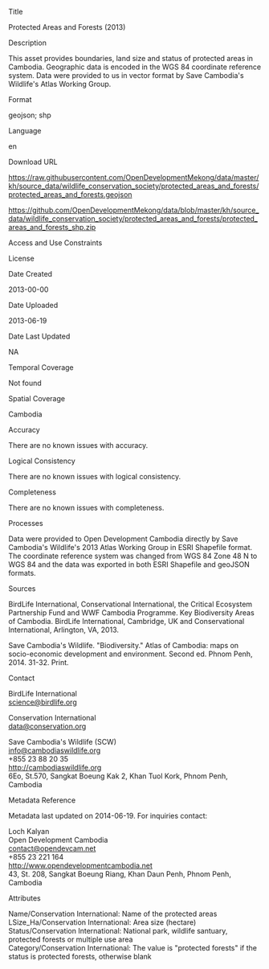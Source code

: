 Title

Protected Areas and Forests (2013)

Description

This asset provides boundaries, land size and status of protected areas in Cambodia. Geographic data is encoded in the WGS 84 coordinate reference system. Data were provided to us in vector format by Save Cambodia's Wildlife's Atlas Working Group.

Format

geojson; shp

Language

en

Download URL

https://raw.githubusercontent.com/OpenDevelopmentMekong/data/master/kh/source_data/wildlife_conservation_society/protected_areas_and_forests/protected_areas_and_forests.geojson

https://github.com/OpenDevelopmentMekong/data/blob/master/kh/source_data/wildlife_conservation_society/protected_areas_and_forests/protected_areas_and_forests_shp.zip

Access and Use Constraints



License



Date Created

2013-00-00

Date Uploaded

2013-06-19

Date Last Updated

NA

Temporal Coverage

Not found

Spatial Coverage

Cambodia

Accuracy

There are no known issues with accuracy.

Logical Consistency

There are no known issues with logical consistency.

Completeness

There are no known issues with completeness.

Processes

Data were provided to Open Development Cambodia directly by Save Cambodia's Wildlife's 2013 Atlas Working Group in ESRI Shapefile format. The coordinate reference system was changed from WGS 84 Zone 48 N to WGS 84 and the data was exported in both ESRI Shapefile and geoJSON formats.

Sources

BirdLife International, Conservational International, the Critical Ecosystem Partnership Fund and WWF Cambodia Programme. Key Biodiversity Areas of Cambodia. BirdLife International, Cambridge, UK and Conservational International, Arlington, VA, 2013.

Save Cambodia's Wildlife. "Biodiversity." Atlas of Cambodia: maps on socio-economic development and environment. Second ed. Phnom Penh, 2014. 31-32. Print.

Contact

BirdLife International  
science@birdlife.org  

Conservation International  
data@conservation.org  
     
Save Cambodia's Wildlife (SCW)  
info@cambodiaswildlife.org  
+855 23 88 20 35  
http://cambodiaswildlife.org  
6Eo, St.570, Sangkat Boeung Kak 2, Khan Tuol Kork, Phnom Penh, Cambodia  

Metadata Reference

Metadata last updated on 2014-06-19. For inquiries contact:

Loch Kalyan  
Open Development Cambodia  
contact@opendevcam.net  
+855 23 221 164  
http://www.opendevelopmentcambodia.net  
43, St. 208, Sangkat Boeung Riang, Khan Daun Penh, Phnom Penh, Cambodia  

Attributes

Name/Conservation International: Name of the protected areas   
LSize_Ha/Conservation International: Area size (hectare)     
Status/Conservation International: National park, wildlife santuary, protected forests or multiple use area  
Category/Conservation International: The value is "protected forests" if the status is protected forests, otherwise blank 


